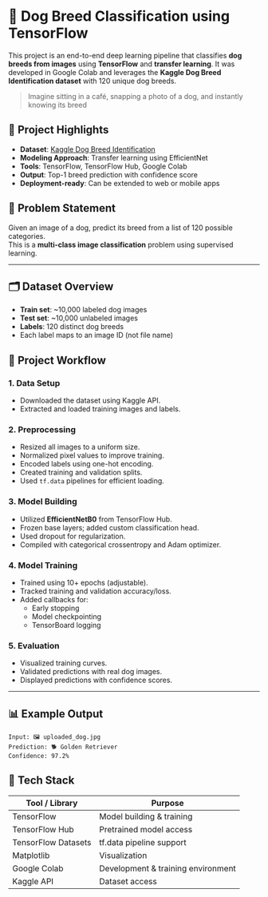 # 🐶 Dog Breed Classification using TensorFlow

This project is an end-to-end deep learning pipeline that classifies **dog breeds from images** using **TensorFlow** and **transfer learning**. It was developed in Google Colab and leverages the **Kaggle Dog Breed Identification dataset** with 120 unique dog breeds.

> Imagine sitting in a café, snapping a photo of a dog, and instantly knowing its breed

## 📌 Project Highlights

- **Dataset**: [Kaggle Dog Breed Identification](https://www.kaggle.com/c/dog-breed-identification/data)
- **Modeling Approach**: Transfer learning using EfficientNet
- **Tools**: TensorFlow, TensorFlow Hub, Google Colab
- **Output**: Top-1 breed prediction with confidence score
- **Deployment-ready**: Can be extended to web or mobile apps

## 🧠 Problem Statement

Given an image of a dog, predict its breed from a list of 120 possible categories.  
This is a **multi-class image classification** problem using supervised learning.

---

## 🗂️ Dataset Overview

- **Train set**: ~10,000 labeled dog images  
- **Test set**: ~10,000 unlabeled images  
- **Labels**: 120 distinct dog breeds  
- Each label maps to an image ID (not file name)

## 🚀 Project Workflow

### 1. Data Setup
- Downloaded the dataset using Kaggle API.
- Extracted and loaded training images and labels.

### 2. Preprocessing
- Resized all images to a uniform size.
- Normalized pixel values to improve training.
- Encoded labels using one-hot encoding.
- Created training and validation splits.
- Used `tf.data` pipelines for efficient loading.

### 3. Model Building
- Utilized **EfficientNetB0** from TensorFlow Hub.
- Frozen base layers; added custom classification head.
- Used dropout for regularization.
- Compiled with categorical crossentropy and Adam optimizer.

### 4. Model Training
- Trained using 10+ epochs (adjustable).
- Tracked training and validation accuracy/loss.
- Added callbacks for:
  - Early stopping
  - Model checkpointing
  - TensorBoard logging

### 5. Evaluation
- Visualized training curves.
- Validated predictions with real dog images.
- Displayed predictions with confidence scores.

---

## 📊 Example Output

```text
Input: 🖼️ uploaded_dog.jpg  
Prediction: 🐕 Golden Retriever  
Confidence: 97.2%
```

## 🧰 Tech Stack
| Tool / Library      | Purpose                            |
| ------------------- | ---------------------------------- |
| TensorFlow          | Model building & training          |
| TensorFlow Hub      | Pretrained model access            |
| TensorFlow Datasets | tf.data pipeline support           |
| Matplotlib          | Visualization                      |
| Google Colab        | Development & training environment |
| Kaggle API          | Dataset access                     |




